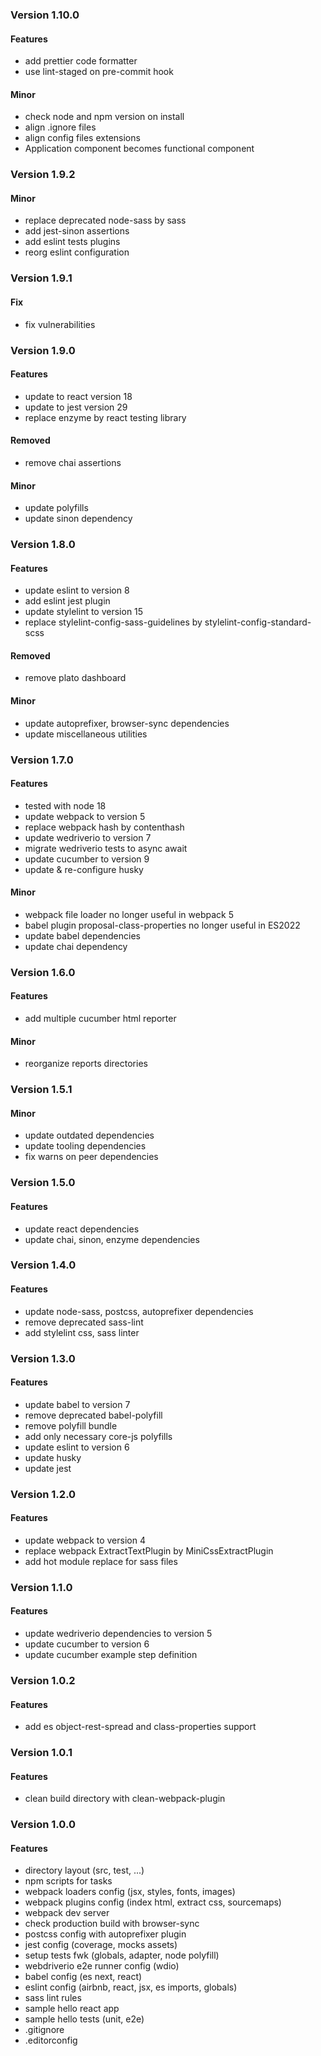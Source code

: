 ### Version 1.10.0

#### Features

- add prettier code formatter
- use lint-staged on pre-commit hook

#### Minor

- check node and npm version on install
- align .ignore files
- align config files extensions
- Application component becomes functional component

### Version 1.9.2

#### Minor

- replace deprecated node-sass by sass
- add jest-sinon assertions
- add eslint tests plugins
- reorg eslint configuration

### Version 1.9.1

#### Fix

- fix vulnerabilities

### Version 1.9.0

#### Features

- update to react version 18
- update to jest version 29
- replace enzyme by react testing library

#### Removed

- remove chai assertions

#### Minor

- update polyfills
- update sinon dependency

### Version 1.8.0

#### Features

- update eslint to version 8
- add eslint jest plugin
- update stylelint to version 15
- replace stylelint-config-sass-guidelines by stylelint-config-standard-scss

#### Removed

- remove plato dashboard

#### Minor

- update autoprefixer, browser-sync dependencies
- update miscellaneous utilities

### Version 1.7.0

#### Features

- tested with node 18
- update webpack to version 5
- replace webpack hash by contenthash
- update wedriverio to version 7
- migrate wedriverio tests to async await
- update cucumber to version 9
- update & re-configure husky

#### Minor

- webpack file loader no longer useful in webpack 5
- babel plugin proposal-class-properties no longer useful in ES2022
- update babel dependencies
- update chai dependency

### Version 1.6.0

#### Features

- add multiple cucumber html reporter

#### Minor

- reorganize reports directories

### Version 1.5.1

#### Minor

- update outdated dependencies
- update tooling dependencies
- fix warns on peer dependencies

### Version 1.5.0

#### Features

- update react dependencies
- update chai, sinon, enzyme dependencies

### Version 1.4.0

#### Features

- update node-sass, postcss, autoprefixer dependencies
- remove deprecated sass-lint
- add stylelint css, sass linter

### Version 1.3.0

#### Features

- update babel to version 7
- remove deprecated babel-polyfill
- remove polyfill bundle
- add only necessary core-js polyfills
- update eslint to version 6
- update husky
- update jest

### Version 1.2.0

#### Features

- update webpack to version 4
- replace webpack ExtractTextPlugin by MiniCssExtractPlugin
- add hot module replace for sass files

### Version 1.1.0

#### Features

- update wedriverio dependencies to version 5
- update cucumber to version 6
- update cucumber example step definition

### Version 1.0.2

#### Features

- add es object-rest-spread and class-properties support

### Version 1.0.1

#### Features

- clean build directory with clean-webpack-plugin

### Version 1.0.0

#### Features

- directory layout (src, test, ...)
- npm scripts for tasks
- webpack loaders config (jsx, styles, fonts, images)
- webpack plugins config (index html, extract css, sourcemaps)
- webpack dev server
- check production build with browser-sync
- postcss config with autoprefixer plugin
- jest config (coverage, mocks assets)
- setup tests fwk (globals, adapter, node polyfill)
- webdriverio e2e runner config (wdio)
- babel config (es next, react)
- eslint config (airbnb, react, jsx, es imports, globals)
- sass lint rules
- sample hello react app
- sample hello tests (unit, e2e)
- .gitignore
- .editorconfig
